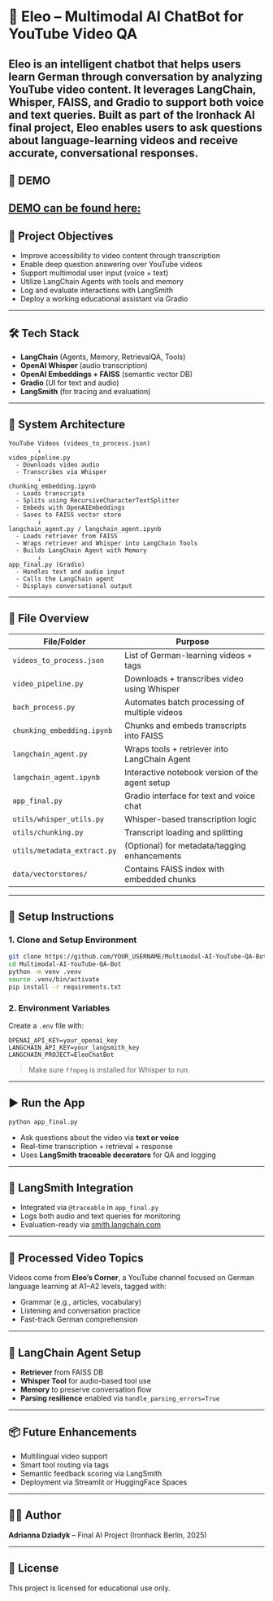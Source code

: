 # 🧠 Eleo – Multimodal AI ChatBot for YouTube Video QA

**Eleo** is an intelligent chatbot that helps users learn German through conversation by analyzing YouTube video content. It leverages **LangChain**, **Whisper**, **FAISS**, and **Gradio** to support both voice and text queries. Built as part of the Ironhack AI final project, Eleo enables users to ask questions about language-learning videos and receive accurate, conversational responses.
---

## 🍉 DEMO
[DEMO can be found here:](https://huggingface.co/spaces/industrialdog/Eleos_German)
---

## 🎯 Project Objectives

- Improve accessibility to video content through transcription
- Enable deep question answering over YouTube videos
- Support multimodal user input (voice + text)
- Utilize LangChain Agents with tools and memory
- Log and evaluate interactions with LangSmith
- Deploy a working educational assistant via Gradio

---

## 🛠️ Tech Stack

- **LangChain** (Agents, Memory, RetrievalQA, Tools)
- **OpenAI Whisper** (audio transcription)
- **OpenAI Embeddings + FAISS** (semantic vector DB)
- **Gradio** (UI for text and audio)
- **LangSmith** (for tracing and evaluation)

---

## 🧱 System Architecture

```
YouTube Videos (videos_to_process.json)
        ↓
video_pipeline.py
  - Downloads video audio
  - Transcribes via Whisper
        ↓
chunking_embedding.ipynb
  - Loads transcripts
  - Splits using RecursiveCharacterTextSplitter
  - Embeds with OpenAIEmbeddings
  - Saves to FAISS vector store
        ↓
langchain_agent.py / langchain_agent.ipynb
  - Loads retriever from FAISS
  - Wraps retriever and Whisper into LangChain Tools
  - Builds LangChain Agent with Memory
        ↓
app_final.py (Gradio)
  - Handles text and audio input
  - Calls the LangChain agent
  - Displays conversational output
```

---

## 📁 File Overview

| File/Folder | Purpose |
|-------------|---------|
| `videos_to_process.json` | List of German-learning videos + tags |
| `video_pipeline.py` | Downloads + transcribes video using Whisper |
| `bach_process.py` | Automates batch processing of multiple videos |
| `chunking_embedding.ipynb` | Chunks and embeds transcripts into FAISS |
| `langchain_agent.py` | Wraps tools + retriever into LangChain Agent |
| `langchain_agent.ipynb` | Interactive notebook version of the agent setup |
| `app_final.py` | Gradio interface for text and voice chat |
| `utils/whisper_utils.py` | Whisper-based transcription logic |
| `utils/chunking.py` | Transcript loading and splitting |
| `utils/metadata_extract.py` | (Optional) for metadata/tagging enhancements |
| `data/vectorstores/` | Contains FAISS index with embedded chunks |

---

## 🚀 Setup Instructions

### 1. Clone and Setup Environment

```bash
git clone https://github.com/YOUR_USERNAME/Multimodal-AI-YouTube-QA-Bot.git
cd Multimodal-AI-YouTube-QA-Bot
python -m venv .venv
source .venv/bin/activate
pip install -r requirements.txt
```

### 2. Environment Variables

Create a `.env` file with:

```
OPENAI_API_KEY=your_openai_key
LANGCHAIN_API_KEY=your_langsmith_key
LANGCHAIN_PROJECT=EleoChatBot
```

> Make sure `ffmpeg` is installed for Whisper to run.

---

## ▶️ Run the App

```bash
python app_final.py
```

- Ask questions about the video via **text or voice**
- Real-time transcription + retrieval + response
- Uses **LangSmith traceable decorators** for QA and logging

---

## 🧪 LangSmith Integration

- Integrated via `@traceable` in `app_final.py`
- Logs both audio and text queries for monitoring
- Evaluation-ready via [smith.langchain.com](https://smith.langchain.com/)

---

## 📌 Processed Video Topics

Videos come from **Eleo’s Corner**, a YouTube channel focused on German language learning at A1–A2 levels, tagged with:

- Grammar (e.g., articles, vocabulary)
- Listening and conversation practice
- Fast-track German comprehension

---

## 🧠 LangChain Agent Setup

- **Retriever** from FAISS DB
- **Whisper Tool** for audio-based tool use
- **Memory** to preserve conversation flow
- **Parsing resilience** enabled via `handle_parsing_errors=True`

---

## 📦 Future Enhancements

- Multilingual video support
- Smart tool routing via tags
- Semantic feedback scoring via LangSmith
- Deployment via Streamlit or HuggingFace Spaces

---

## 👩‍💻 Author

**Adrianna Dziadyk** – Final AI Project (Ironhack Berlin, 2025)

---

## 📄 License

This project is licensed for educational use only.